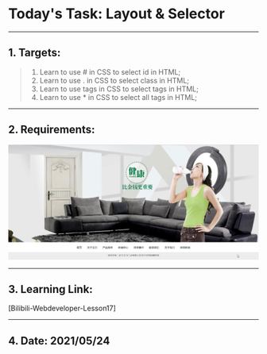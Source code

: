 # Today's Task: Layout & Selector  
***  
## 1. Targets:  
> 1. Learn to use # in CSS to select id in HTML;  
> 2. Learn to use . in CSS to select class in HTML;  
> 3. Learn to use tags in CSS to select tags in HTML;  
> 4. Learn to use * in CSS to select all tags in HTML;
***  
## 2. Requirements:  
![top](img/top.jpg)
***  
## 3. Learning Link:  
[Bilibili-Webdeveloper-Lesson17]
***  
## 4. Date: 2021/05/24